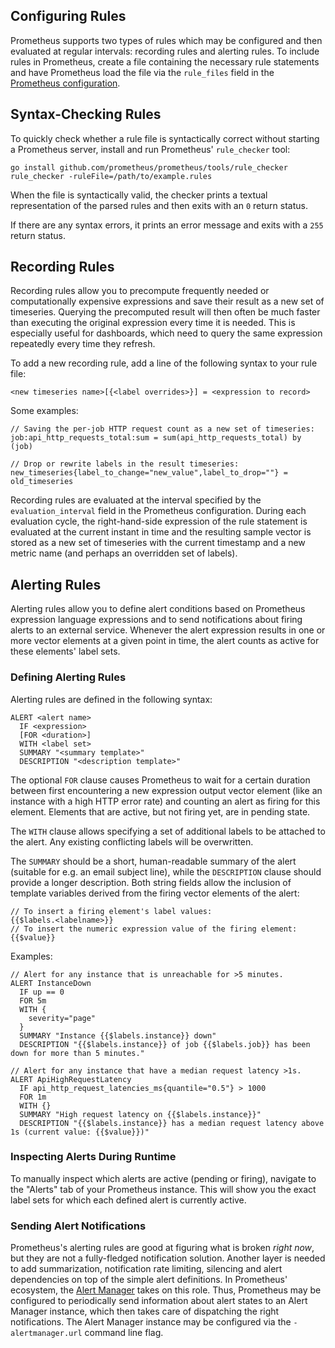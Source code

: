 ## Configuring Rules
Prometheus supports two types of rules which may be configured and then evaluated at regular intervals: recording rules and alerting rules. To include rules in Prometheus, create a file containing the necessary rule statements and have Prometheus load the file via the `rule_files` field in the [Prometheus configuration](https://github.com/prometheus/prometheus/blob/master/config/config.proto).

## Syntax-Checking Rules
To quickly check whether a rule file is syntactically correct without starting a Prometheus server, install and run Prometheus' `rule_checker` tool:

    go install github.com/prometheus/prometheus/tools/rule_checker
    rule_checker -ruleFile=/path/to/example.rules

When the file is syntactically valid, the checker prints a textual representation of the parsed rules and then exits with an `0` return status.

If there are any syntax errors, it prints an error message and exits with a `255` return status.

## Recording Rules
Recording rules allow you to precompute frequently needed or computationally expensive expressions and save their result as a new set of timeseries. Querying the precomputed result will then often be much faster than executing the original expression every time it is needed. This is especially useful for dashboards, which need to query the same expression repeatedly every time they refresh.

To add a new recording rule, add a line of the following syntax to your rule file:

    <new timeseries name>[{<label overrides>}] = <expression to record>

Some examples:

    // Saving the per-job HTTP request count as a new set of timeseries:
    job:api_http_requests_total:sum = sum(api_http_requests_total) by (job)

    // Drop or rewrite labels in the result timeseries:
    new_timeseries{label_to_change="new_value",label_to_drop=""} = old_timeseries

Recording rules are evaluated at the interval specified by the `evaluation_interval` field in the Prometheus configuration. During each evaluation cycle, the right-hand-side expression of the rule statement is evaluated at the current instant in time and the resulting sample vector is stored as a new set of timeseries with the current timestamp and a new metric name (and perhaps an overridden set of labels).

## Alerting Rules
Alerting rules allow you to define alert conditions based on Prometheus expression language expressions and to send notifications about firing alerts to an external service. Whenever the alert expression results in one or more vector elements at a given point in time, the alert counts as active for these elements' label sets.

### Defining Alerting Rules
Alerting rules are defined in the following syntax:

    ALERT <alert name>
      IF <expression>
      [FOR <duration>]
      WITH <label set>
      SUMMARY "<summary template>"
      DESCRIPTION "<description template>"

The optional `FOR` clause causes Prometheus to wait for a certain duration between first encountering a new expression output vector element (like an instance with a high HTTP error rate) and counting an alert as firing for this element. Elements that are active, but not firing yet, are in pending state.

The `WITH` clause allows specifying a set of additional labels to be attached to the alert. Any existing conflicting labels will be overwritten.

The `SUMMARY` should be a short, human-readable summary of the alert (suitable for e.g. an email subject line), while the `DESCRIPTION` clause should provide a longer description. Both string fields allow the inclusion of template variables derived from the firing vector elements of the alert:

    // To insert a firing element's label values:
    {{$labels.<labelname>}}
    // To insert the numeric expression value of the firing element:
    {{$value}}

Examples:

    // Alert for any instance that is unreachable for >5 minutes.
    ALERT InstanceDown
      IF up == 0
      FOR 5m
      WITH {
        severity="page"
      }
      SUMMARY "Instance {{$labels.instance}} down"
      DESCRIPTION "{{$labels.instance}} of job {{$labels.job}} has been down for more than 5 minutes."

    // Alert for any instance that have a median request latency >1s.
    ALERT ApiHighRequestLatency
      IF api_http_request_latencies_ms{quantile="0.5"} > 1000
      FOR 1m
      WITH {}
      SUMMARY "High request latency on {{$labels.instance}}"
      DESCRIPTION "{{$labels.instance}} has a median request latency above 1s (current value: {{$value}})"

### Inspecting Alerts During Runtime
To manually inspect which alerts are active (pending or firing), navigate to the "Alerts" tab of your Prometheus instance. This will show you the exact label sets for which each defined alert is currently active.

### Sending Alert Notifications
Prometheus's alerting rules are good at figuring what is broken *right now*, but they are not a fully-fledged notification solution. Another layer is needed to add summarization, notification rate limiting, silencing and alert dependencies on top of the simple alert definitions. In Prometheus' ecosystem, the [Alert Manager](http://github.com/prometheus/alertmanager) takes on this role. Thus, Prometheus may be configured to periodically send information about alert states to an Alert Manager instance, which then takes care of dispatching the right notifications. The Alert Manager instance may be configured via the `-alertmanager.url` command line flag.